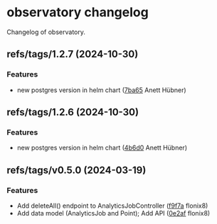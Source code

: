 # observatory changelog

Changelog of observatory.

## refs/tags/1.2.7 (2024-10-30)

### Features

-  new postgres version in helm chart ([7ba65](https://github.com/starwit/observatory/commit/7ba650008408dcf) Anett Hübner)  

## refs/tags/1.2.6 (2024-10-30)

### Features

-  new postgres version in helm chart ([4b6d0](https://github.com/starwit/observatory/commit/4b6d0e5c72dc6ad) Anett Hübner)  

## refs/tags/v0.5.0 (2024-03-19)

### Features

-  Add deleteAll() endpoint to AnalyticsJobController ([f9f7a](https://github.com/starwit/observatory/commit/f9f7a04f465aca7) flonix8)  
-  Add data model (AnalyticsJob and Point); Add API ([0e2af](https://github.com/starwit/observatory/commit/0e2af1c6496a57c) flonix8)  

